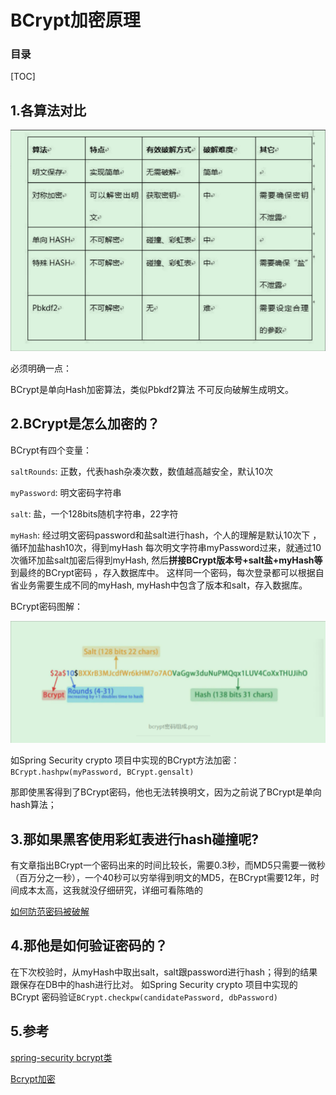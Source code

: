 # BCrypt加密原理

### 目录
[TOC]

## 1.各算法对比

![加密算法对比](./assets/加密算法对比.png "加密算法对比")

必须明确一点：

BCrypt是单向Hash加密算法，类似Pbkdf2算法 不可反向破解生成明文。

## 2.BCrypt是怎么加密的？

BCrypt有四个变量：

`saltRounds`: 正数，代表hash杂凑次数，数值越高越安全，默认10次

`myPassword`: 明文密码字符串

`salt`: 盐，一个128bits随机字符串，22字符

`myHash`: 经过明文密码password和盐salt进行hash，个人的理解是默认10次下 ，循环加盐hash10次，得到myHash
每次明文字符串myPassword过来，就通过10次循环加盐salt加密后得到myHash, 然后**拼接BCrypt版本号+salt盐+myHash等**到最终的BCrypt密码 ，存入数据库中。
这样同一个密码，每次登录都可以根据自省业务需要生成不同的myHash, myHash中包含了版本和salt，存入数据库。

BCrypt密码图解：

![BCrypt加密图解](./assets/BCrypt加密图解.png "BCrypt加密图解")

如Spring Security crypto 项目中实现的BCrypt方法加密：`BCrypt.hashpw(myPassword, BCrypt.gensalt)`

那即使黑客得到了BCrypt密码，他也无法转换明文，因为之前说了BCrypt是单向hash算法；

## 3.那如果黑客使用彩虹表进行hash碰撞呢?
有文章指出BCrypt一个密码出来的时间比较长，需要0.3秒，而MD5只需要一微秒（百万分之一秒），一个40秒可以穷举得到明文的MD5，在BCrypt需要12年，时间成本太高，这我就没仔细研究，详细可看陈皓的

[如何防范密码被破解](https://coolshell.cn/articles/2078.html)

## 4.那他是如何验证密码的？
在下次校验时，从myHash中取出salt，salt跟password进行hash；得到的结果跟保存在DB中的hash进行比对。
如Spring Security crypto 项目中实现的BCrypt 密码验证`BCrypt.checkpw(candidatePassword, dbPassword)`

## 5.参考
[spring-security bcrypt类](https://github.com/spring-projects/spring-security/blob/main/crypto/src/main/java/org/springframework/security/crypto/bcrypt/BCrypt.java)

[Bcrypt加密](https://www.cnblogs.com/soft-engineer/p/15724281.html)
